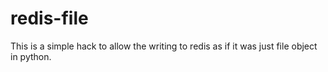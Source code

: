 redis-file
==========

This is a simple hack to allow the writing to redis as if it was just file object in python.
